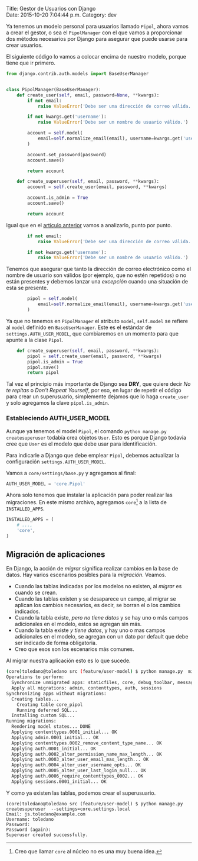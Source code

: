 Title: Gestor de Usuarios con Django    
Date: 2015-10-20 7:04:44 p.m.
Category: dev

Ya tenemos un modelo personal para usuarios llamado `Pipol`, ahora vamos a crear el gestor, o sea el `PipolManager` con el que vamos a proporcionar dos métodos necesarios por Django para asegurar que puede usarse para crear usuarios.

El siguiente código lo vamos a colocar encima de nuestro modelo, porque tiene que ir primero.

```python
from django.contrib.auth.models import BaseUserManager


class PipolManager(BaseUserManager):
    def create_user(self, email, password=None, **kwargs):
        if not email:
            raise ValueError('Debe ser una dirección de correo válida.')

        if not kwargs.get('username'):
            raise ValueError('Debe ser un nombre de usuario válido.')

        account = self.model(
            email=self.normalize_email(email), username=kwargs.get('username')
        )

        account.set_password(password)
        account.save()

        return account

    def create_superuser(self, email, password, **kwargs):
        account = self.create_user(email, password, **kwargs)

        account.is_admin = True
        account.save()

        return account
```

Igual que en el [artículo anterior](http://yo.toledano.org/modelo-de-usuario-personal-2/) vamos a analizarlo, punto por punto.

```python
        if not email:
            raise ValueError('Debe ser una dirección de correo válida.')

        if not kwargs.get('username'):
            raise ValueError('Debe ser un nombre de usuario válido.')
```

Tenemos que asegurar que tanto la dirección de correo electrónico como el nombre de usuario son válidos (por ejemplo, que no estén repetidos) o no están presentes y debemos lanzar una _excepción_ cuando una situación de esta se presente.

```python
        pipol = self.model(
            email=self.normalize_email(email), username=kwargs.get('username')
        )
```

Ya que no tenemos en  `PipolManager` el atributo `model`, `self.model` se refiere al `model` definido en `BaseUserManager`. Este es el estándar de `settings.AUTH_USER_MODEL`, que cambiaremos en un momento para que apunte a la clase `Pipol`.

```python
    def create_superuser(self, email, password, **kwargs):
        pipol = self.create_user(email, password, **kwargs)
        pipol.is_admin = True
        pipol.save()
        return pipol
```

Tal vez el principio más importante de Django sea __DRY__, que quiere decir _No te repitas_ o _Don't Repeat Yourself_, por eso, en lugar de repetir el código para crear un superusuario, simplemente dejamos que lo haga `create_user` y solo agregamos la clave `pipol.is_admin`.

### Estableciendo AUTH_USER_MODEL

Aunque ya tenemos el model `Pipol`, el comando `python manage.py createsuperuser` todabía crea objetos `User`. Esto es porque Django todavía cree que `User` es el modelo que debe usar para identificación.

Para indicarle a Django que debe emplear `Pipol`, debemos actualizar la configuración `settings.AUTH_USER_MODEL`.

Vamos a `core/settings/base.py` y agregamos al final:

```python
AUTH_USER_MODEL = 'core.Pipol'
```

Ahora solo tenemos que instalar la aplicación para poder realizar las migraciones. En este mismo archivo, agregamos `core`[^1] a la lista de `INSTALLED_APPS`.


```python
INSTALLED_APPS = (
    # ...,
    'core',
)
```

## Migración de aplicaciones

En Django, la acción de _migrar_ significa realizar cambios en la base de datos. Hay varios escenarios posibles para la _migración_. Veamos.

- Cuando las tablas indicadas por los modelos no existen, al _migrar_ es cuando se crean. 
- Cuando las tablas existen y se desaparece un campo, al migrar se aplican los cambios necesarios, es decir, se borran el o los cambios indicados.
- Cuando la tabla existe, _pero no tiene datos_ y se hay uno o más campos adicionales en el modelo, estos se agregan sin más.
- Cuando la tabla existe _y tiene datos_, y hay uno o mas campos adicionales en el modelo, se agregan con un dato por default que debe ser indicado de forma obligatoria.
- Creo que esos son los escenarios más comunes.

Al migrar nuestra aplicación esto es lo que sucede.

```bash
(core)toledano@toledano src (feature/user-model) $ python manage.py  migrate --settings=core.settings.local 
Operations to perform:
  Synchronize unmigrated apps: staticfiles, core, debug_toolbar, messages
  Apply all migrations: admin, contenttypes, auth, sessions
Synchronizing apps without migrations:
  Creating tables...
    Creating table core_pipol
    Running deferred SQL...
  Installing custom SQL...
Running migrations:
  Rendering model states... DONE
  Applying contenttypes.0001_initial... OK
  Applying admin.0001_initial... OK
  Applying contenttypes.0002_remove_content_type_name... OK
  Applying auth.0001_initial... OK
  Applying auth.0002_alter_permission_name_max_length... OK
  Applying auth.0003_alter_user_email_max_length... OK
  Applying auth.0004_alter_user_username_opts... OK
  Applying auth.0005_alter_user_last_login_null... OK
  Applying auth.0006_require_contenttypes_0002... OK
  Applying sessions.0001_initial... OK
```

Y como ya existen las tablas, podemos crear el superusuario.

```
(core)toledano@toledano src (feature/user-model) $ python manage.py createsuperuser  --settings=core.settings.local 
Email: js.toledano@example.com
Username: toledano
Password: 
Password (again): 
Superuser created successfully.
```


[^1]: Creo que llamar `core` al núcleo no es una muy buena idea.
